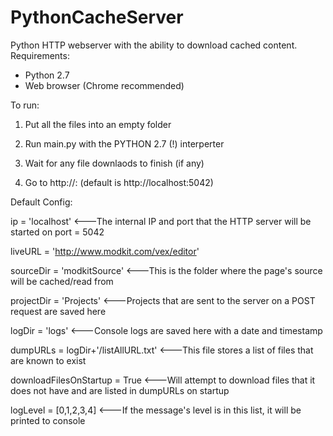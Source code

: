 PythonCacheServer
=================

Python HTTP webserver with the ability to download cached content. 
Requirements:
 - Python 2.7
 - Web browser (Chrome recommended)
 
To run:

 1) Put all the files into an empty folder

 2) Run main.py with the PYTHON 2.7 (!) interperter
 
 3) Wait for any file downlaods to finish (if any)
 
 4) Go to http://<ip>:<port>  (default is http://localhost:5042)


Default Config:

ip = 'localhost'            <---The internal IP and port that the HTTP server will be started on
port = 5042

liveURL = 'http://www.modkit.com/vex/editor'

sourceDir = 'modkitSource'  <---This is the folder where the page's source will be cached/read from

projectDir = 'Projects'     <---Projects that are sent to the server on a POST request are saved here

logDir = 'logs'             <---Console logs are saved here with a date and timestamp

dumpURLs = logDir+'/listAllURL.txt' <---This file stores a list of files that are known to exist 

downloadFilesOnStartup = True  <---Will attempt to download files that it does not have and are listed in dumpURLs on startup

logLevel = [0,1,2,3,4]      <---If the message's level is in this list, it will be printed to console
